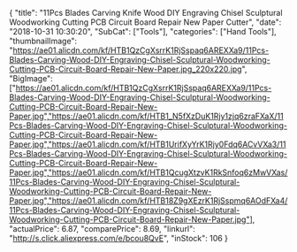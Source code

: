 {
	"title": "11Pcs Blades Carving Knife Wood DIY Engraving Chisel Sculptural Woodworking Cutting PCB Circuit Board Repair New Paper Cutter",
	"date": "2018-10-31 10:30:20",
	"SubCat": ["Tools"],
	"categories": ["Hand Tools"],
	"thumbnailImage": "https://ae01.alicdn.com/kf/HTB1QzCgXsrrK1RjSspaq6AREXXa9/11Pcs-Blades-Carving-Wood-DIY-Engraving-Chisel-Sculptural-Woodworking-Cutting-PCB-Circuit-Board-Repair-New-Paper.jpg_220x220.jpg",
	"BigImage": ["https://ae01.alicdn.com/kf/HTB1QzCgXsrrK1RjSspaq6AREXXa9/11Pcs-Blades-Carving-Wood-DIY-Engraving-Chisel-Sculptural-Woodworking-Cutting-PCB-Circuit-Board-Repair-New-Paper.jpg","https://ae01.alicdn.com/kf/HTB1_N5fXzDuK1Rjy1zjq6zraFXaX/11Pcs-Blades-Carving-Wood-DIY-Engraving-Chisel-Sculptural-Woodworking-Cutting-PCB-Circuit-Board-Repair-New-Paper.jpg","https://ae01.alicdn.com/kf/HTB1UrifXyYrK1Rjy0Fdq6ACvVXa3/11Pcs-Blades-Carving-Wood-DIY-Engraving-Chisel-Sculptural-Woodworking-Cutting-PCB-Circuit-Board-Repair-New-Paper.jpg","https://ae01.alicdn.com/kf/HTB1QcugXtzvK1RkSnfoq6zMwVXas/11Pcs-Blades-Carving-Wood-DIY-Engraving-Chisel-Sculptural-Woodworking-Cutting-PCB-Circuit-Board-Repair-New-Paper.jpg","https://ae01.alicdn.com/kf/HTB18Z9gXEzrK1RjSspmq6AOdFXa4/11Pcs-Blades-Carving-Wood-DIY-Engraving-Chisel-Sculptural-Woodworking-Cutting-PCB-Circuit-Board-Repair-New-Paper.jpg"],
	"actualPrice": 6.87,
	"comparePrice": 8.69,
	"linkurl": "http://s.click.aliexpress.com/e/bcou8QvE",
	"inStock": 106
}
